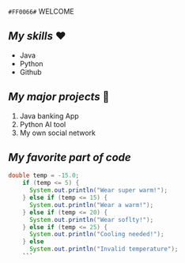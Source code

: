 
`#FF0066#` WELCOME

## *My skills* ❤️
- Java
- Python
- Github

## *My major projects* 💼
1. Java banking App
2. Python AI tool
3. My own social network
   
## *My favorite part of code*
```java
double temp = -15.0;
    if (temp <= 5) {
      System.out.println("Wear super warm!");
    } else if (temp <= 15) {
      System.out.println("Wear a warm!");
    } else if (temp <= 20) {
      System.out.println("Wear soflty!");
    } else if (temp <= 25) {
      System.out.println("Cooling needed!");
    } else
      System.out.println("Invalid temperature");
    ```
